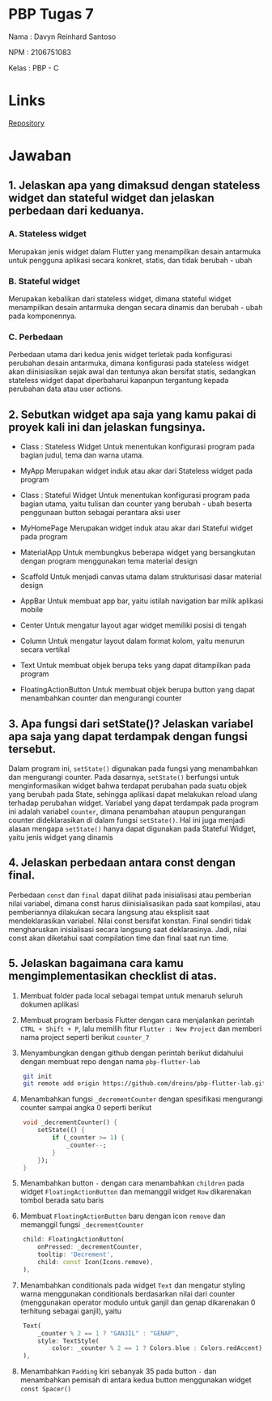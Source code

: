 # PBP Tugas 7

Nama : Davyn Reinhard Santoso

NPM : 2106751083

Kelas : PBP - C

# Links

[Repository](https://github.com/dreins/pbp-flutter-lab.git)

# Jawaban

## 1. Jelaskan apa yang dimaksud dengan stateless widget dan stateful widget dan jelaskan perbedaan dari keduanya.
### A. Stateless widget
Merupakan jenis widget dalam Flutter yang menampilkan desain antarmuka untuk pengguna aplikasi secara konkret, statis, dan tidak berubah - ubah

### B. Stateful widget
Merupakan kebalikan dari stateless widget, dimana stateful widget menampilkan desain antarmuka dengan secara dinamis dan berubah - ubah pada komponennya.

### C. Perbedaan
Perbedaan utama dari kedua jenis widget terletak pada konfigurasi perubahan desain antarmuka, dimana konfigurasi pada stateless widget akan diinisiasikan sejak awal dan tentunya akan bersifat statis, sedangkan stateless widget dapat diperbaharui kapanpun tergantung kepada perubahan data atau user actions. 

## 2. Sebutkan widget apa saja yang kamu pakai di proyek kali ini dan jelaskan fungsinya.
- Class : Stateless Widget
Untuk menentukan konfigurasi program pada bagian judul, tema dan warna utama.

- MyApp
Merupakan widget induk atau akar dari Stateless widget pada program

- Class : Stateful Widget
Untuk menentukan konfigurasi program pada bagian utama, yaitu tulisan dan counter yang berubah - ubah beserta penggunaan button sebagai perantara aksi user

- MyHomePage
Merupakan widget induk atau akar dari Stateful widget pada program

- MaterialApp
Untuk membungkus beberapa widget yang bersangkutan dengan program menggunakan tema material design

- Scaffold
Untuk menjadi canvas utama dalam strukturisasi dasar material design

- AppBar
Untuk membuat app bar, yaitu istilah navigation bar milik aplikasi mobile

- Center
Untuk mengatur layout agar widget memiliki posisi di tengah

- Column
Untuk mengatur layout dalam format kolom, yaitu menurun secara vertikal

- Text
Untuk membuat objek berupa teks yang dapat ditampilkan pada program

- FloatingActionButton
Untuk membuat objek berupa button yang dapat menambahkan counter dan mengurangi counter

## 3. Apa fungsi dari setState()? Jelaskan variabel apa saja yang dapat terdampak dengan fungsi tersebut.
Dalam program ini, `setState()` digunakan pada fungsi yang menambahkan dan mengurangi counter. Pada dasarnya, `setState()` berfungsi untuk menginformasikan widget bahwa terdapat perubahan pada suatu objek yang berubah pada State, sehingga aplikasi dapat melakukan reload ulang terhadap perubahan widget. Variabel yang dapat terdampak pada program ini adalah variabel `counter`, dimana penambahan ataupun pengurangan counter dideklarasikan di dalam fungsi `setState()`. Hal ini juga menjadi alasan mengapa `setState()` hanya dapat digunakan pada Stateful Widget, yaitu jenis widget yang dinamis

## 4. Jelaskan perbedaan antara const dengan final.
Perbedaan `const` dan `final` dapat dilihat pada inisialisasi atau pemberian nilai variabel, dimana const harus diinisialisasikan pada saat kompilasi, atau pemberiannya dilakukan secara langsung atau eksplisit saat mendeklarasikan variabel. Nilai const bersifat konstan. Final sendiri tidak mengharuskan inisialisasi secara langsung saat deklarasinya. Jadi, nilai const akan diketahui saat compilation time dan final saat run time. 

## 5. Jelaskan bagaimana cara kamu mengimplementasikan checklist di atas.
1. Membuat folder pada local sebagai tempat untuk menaruh seluruh dokumen aplikasi

2. Membuat program berbasis Flutter dengan cara menjalankan perintah `CTRL + Shift + P`, lalu memilih fitur `Flutter : New Project` dan memberi nama project seperti berikut
    `counter_7`

3. Menyambungkan dengan github dengan perintah berikut didahului dengan membuat repo dengan nama `pbp-flutter-lab`
```bash
    git init
    git remote add origin https://github.com/dreins/pbp-flutter-lab.git
```

4. Menambahkan fungsi `_decrementCounter` dengan spesifikasi mengurangi counter sampai angka 0 seperti berikut 
```Dart
    void _decrementCounter() {
        setState(() {
            if (_counter >= 1) {
                _counter--;
            }
        });
    }
```

5. Menambahkan button `-` dengan cara menambahkan `children` pada widget `FloatingActionButton` dan memanggil widget `Row` dikarenakan tombol berada satu baris

6. Membuat `FloatingActionButton` baru dengan icon `remove` dan memanggil fungsi `_decrementCounter`
```Dart
    child: FloatingActionButton(
        onPressed: _decrementCounter,
        tooltip: 'Decrement',
        child: const Icon(Icons.remove),
    ),
``` 

7. Menambahkan conditionals pada widget `Text` dan mengatur styling warna menggunakan conditionals berdasarkan nilai dari counter (menggunakan operator modulo untuk ganjil dan genap dikarenakan 0 terhitung sebagai ganjil), yaitu
```Dart
    Text(
        _counter % 2 == 1 ? "GANJIL" : "GENAP",
        style: TextStyle(
            color: _counter % 2 == 1 ? Colors.blue : Colors.redAccent),
    ),
```

8. Menambahkan `Padding` kiri sebanyak 35 pada button `-` dan menambahkan pemisah di antara kedua button menggunakan widget `const Spacer()` 

